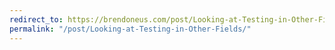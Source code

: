 ```yaml
---
redirect_to: https://brendoneus.com/post/Looking-at-Testing-in-Other-Fields/
permalink: "/post/Looking-at-Testing-in-Other-Fields/"
---
```


